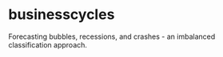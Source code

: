 # businesscycles
Forecasting bubbles, recessions, and crashes - an imbalanced classification approach.
